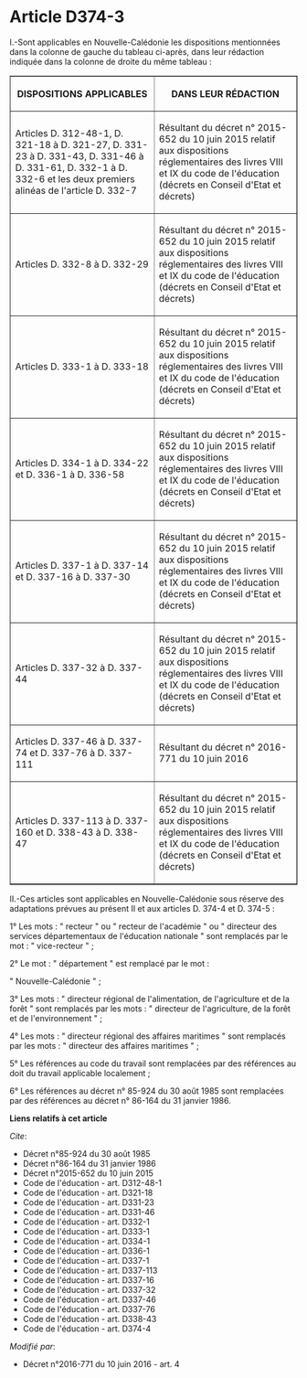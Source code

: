 # Article D374-3

I.-Sont applicables en Nouvelle-Calédonie les dispositions mentionnées dans la colonne de gauche du tableau ci-après, dans
leur rédaction indiquée dans la colonne de droite du même tableau : 

<table border="1">
    <tbody>
      <tr>
        <th>

DISPOSITIONS APPLICABLES 

</th>
        <th>

DANS LEUR RÉDACTION 

</th>
      </tr>
      <tr>
        <td align="left" valign="middle">

Articles D. 312-48-1, D. 321-18 à D. 321-27, D. 331-23 à D. 331-43, D. 331-46 à D. 331-61, D. 332-1 à D. 332-6 et les deux
premiers alinéas de l'article D. 332-7 

</td>
        <td valign="middle">

Résultant du décret n° 2015-652 du 10 juin 2015 relatif aux dispositions réglementaires des livres VIII et IX du code de
l'éducation (décrets en Conseil d'Etat et décrets) 

</td>
      </tr>
      <tr>
        <td valign="middle" align="left">

Articles D. 332-8 à D. 332-29 

</td>
        <td valign="middle">

Résultant du décret n° 2015-652 du 10 juin 2015 relatif aux dispositions réglementaires des livres VIII et IX du code de
l'éducation (décrets en Conseil d'Etat et décrets) 

</td>
      </tr>
      <tr>
        <td valign="middle" align="left">

Articles D. 333-1 à D. 333-18 

</td>
        <td valign="middle">

Résultant du décret n° 2015-652 du 10 juin 2015 relatif aux dispositions réglementaires des livres VIII et IX du code de
l'éducation (décrets en Conseil d'Etat et décrets) 

</td>
      </tr>
      <tr>
        <td valign="middle" align="left">

Articles D. 334-1 à D. 334-22 et D. 336-1 à D. 336-58 

</td>
        <td valign="middle">

Résultant du décret n° 2015-652 du 10 juin 2015 relatif aux dispositions réglementaires des livres VIII et IX du code de
l'éducation (décrets en Conseil d'Etat et décrets) 

</td>
      </tr>
      <tr>
        <td align="left" valign="middle">

Articles D. 337-1 à D. 337-14 et D. 337-16 à D. 337-30 

</td>
        <td valign="middle">

Résultant du décret n° 2015-652 du 10 juin 2015 relatif aux dispositions réglementaires des livres VIII et IX du code de
l'éducation (décrets en Conseil d'Etat et décrets) 

</td>
      </tr>
      <tr>
        <td valign="middle" align="left">

Articles D. 337-32 à D. 337-44 

</td>
        <td valign="middle">

Résultant du décret n° 2015-652 du 10 juin 2015 relatif aux dispositions réglementaires des livres VIII et IX du code de
l'éducation (décrets en Conseil d'Etat et décrets) 

</td>
      </tr>
      <tr>
        <td valign="middle" align="left">

Articles D. 337-46 à D. 337-74 et D. 337-76 à D. 337-111 

</td>
        <td valign="middle">

Résultant du décret n° 2016-771 du 10 juin 2016 

</td>
      </tr>
      <tr>
        <td valign="middle" align="left">

Articles D. 337-113 à D. 337-160 et D. 338-43 à D. 338-47 

</td>
        <td valign="middle">

Résultant du décret n° 2015-652 du 10 juin 2015 relatif aux dispositions réglementaires des livres VIII et IX du code de
l'éducation (décrets en Conseil d'Etat et décrets) 

</td>
      </tr>
    </tbody>
  </table>

II.-Ces articles sont applicables en Nouvelle-Calédonie sous réserve des adaptations prévues au présent II et aux articles D.
374-4 et D. 374-5 : 

1° Les mots : " recteur " ou " recteur de l'académie " ou " directeur des services départementaux de l'éducation nationale "
sont remplacés par le mot : " vice-recteur " ; 

2° Le mot : " département " est remplacé par le mot : 

" Nouvelle-Calédonie " ; 

3° Les mots : " directeur régional de l'alimentation, de l'agriculture et de la forêt " sont remplacés par les mots : "
directeur de l'agriculture, de la forêt et de l'environnement " ; 

4° Les mots : " directeur régional des affaires maritimes " sont remplacés par les mots : " directeur des affaires maritimes
" ; 

5° Les références au code du travail sont remplacées par des références au doit du travail applicable localement ; 

6° Les références au décret n° 85-924 du 30 août 1985 sont remplacées par des références au décret n° 86-164 du 31 janvier
1986.

**Liens relatifs à cet article**

_Cite_:

  - Décret n°85-924 du 30 août 1985
  - Décret n°86-164 du 31 janvier 1986
  - Décret n°2015-652 du 10 juin 2015
  - Code de l'éducation - art. D312-48-1
  - Code de l'éducation - art. D321-18
  - Code de l'éducation - art. D331-23
  - Code de l'éducation - art. D331-46
  - Code de l'éducation - art. D332-1
  - Code de l'éducation - art. D333-1
  - Code de l'éducation - art. D334-1
  - Code de l'éducation - art. D336-1
  - Code de l'éducation - art. D337-1
  - Code de l'éducation - art. D337-113
  - Code de l'éducation - art. D337-16
  - Code de l'éducation - art. D337-32
  - Code de l'éducation - art. D337-46
  - Code de l'éducation - art. D337-76
  - Code de l'éducation - art. D338-43
  - Code de l'éducation - art. D374-4

_Modifié par_:

  - Décret n°2016-771 du 10 juin 2016 - art. 4
